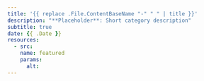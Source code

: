 ```yaml
---
title: '{{ replace .File.ContentBaseName "-" " " | title }}'
description: "**Placeholder**: Short category description"
subtitle: true
date: {{ .Date }}
resources:
  - src:
    name: featured
    params:
      alt:
---
```

